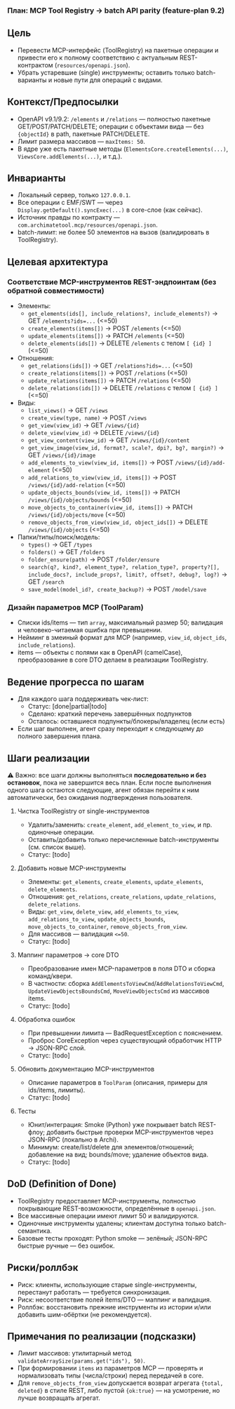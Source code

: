 ### План: MCP Tool Registry → batch API parity (feature-plan 9.2)

## Цель
- Перевести MCP-интерфейс (ToolRegistry) на пакетные операции и привести его к полному соответствию с актуальным REST-контрактом (`resources/openapi.json`).
- Убрать устаревшие (single) инструменты; оставить только batch-варианты и новые пути для операций с видами.

## Контекст/Предпосылки
- OpenAPI v9.1/9.2: `/elements` и `/relations` — полностью пакетные GET/POST/PATCH/DELETE; операции с объектами вида — без `{objectId}` в path, пакетные PATCH/DELETE.
- Лимит размера массивов — `maxItems: 50`.
- В ядре уже есть пакетные методы (`ElementsCore.createElements(...)`, `ViewsCore.addElements(...)`, и т.д.).

## Инварианты
- Локальный сервер, только `127.0.0.1`.
- Все операции с EMF/SWT — через `Display.getDefault().syncExec(...)` в core-слое (как сейчас).
- Источник правды по контракту — `com.archimatetool.mcp/resources/openapi.json`.
- batch-лимит: не более 50 элементов на вызов (валидировать в ToolRegistry).

## Целевая архитектура

### Соответствие MCP-инструментов REST-эндпоинтам (без обратной совместимости)
- Элементы:
  - `get_elements(ids[], include_relations?, include_elements?)` → GET `/elements?ids=...` (<=50)
  - `create_elements(items[])` → POST `/elements` (<=50)
  - `update_elements(items[])` → PATCH `/elements` (<=50)
  - `delete_elements(ids[])` → DELETE `/elements` с телом `[ {id} ]` (<=50)
- Отношения:
  - `get_relations(ids[])` → GET `/relations?ids=...` (<=50)
  - `create_relations(items[])` → POST `/relations` (<=50)
  - `update_relations(items[])` → PATCH `/relations` (<=50)
  - `delete_relations(ids[])` → DELETE `/relations` с телом `[ {id} ]` (<=50)
- Виды:
  - `list_views()` → GET `/views`
  - `create_view(type, name)` → POST `/views`
  - `get_view(view_id)` → GET `/views/{id}`
  - `delete_view(view_id)` → DELETE `/views/{id}`
  - `get_view_content(view_id)` → GET `/views/{id}/content`
  - `get_view_image(view_id, format?, scale?, dpi?, bg?, margin?)` → GET `/views/{id}/image`
  - `add_elements_to_view(view_id, items[])` → POST `/views/{id}/add-element` (<=50)
  - `add_relations_to_view(view_id, items[])` → POST `/views/{id}/add-relation` (<=50)
  - `update_objects_bounds(view_id, items[])` → PATCH `/views/{id}/objects/bounds` (<=50)
  - `move_objects_to_container(view_id, items[])` → PATCH `/views/{id}/objects/move` (<=50)
  - `remove_objects_from_view(view_id, object_ids[])` → DELETE `/views/{id}/objects` (<=50)
- Папки/типы/поиск/модель:
  - `types()` → GET `/types`
  - `folders()` → GET `/folders`
  - `folder_ensure(path)` → POST `/folder/ensure`
  - `search(q?, kind?, element_type?, relation_type?, property?[], include_docs?, include_props?, limit?, offset?, debug?, log?)` → GET `/search`
  - `save_model(model_id?, create_backup?)` → POST `/model/save`

### Дизайн параметров MCP (ToolParam)
- Списки ids/items — тип `array`, максимальный размер 50; валидация и человеко-читаемая ошибка при превышении.
- Нейминг в змеиный формат для MCP (например, `view_id`, `object_ids`, `include_relations`).
- items — объекты с полями как в OpenAPI (camelCase), преобразование в core DTO делаем в реализации ToolRegistry.

## Ведение прогресса по шагам 
- Для каждого шага поддерживать чек‑лист:
  - Статус: [done|partial|todo]
  - Сделано: краткий перечень завершённых подпунктов
  - Осталось: оставшиеся подпункты/блокеры/владелец (если есть)
- Если шаг выполнен, агент сразу переходит к следующему до полного завершения плана.

## Шаги реализации
⚠️ Важно: все шаги должны выполняться **последовательно и без остановок**, пока не завершится весь план. Если после выполнения одного шага остаются следующие, агент обязан перейти к ним автоматически, без ожидания подтверждения пользователя.
1) Чистка ToolRegistry от single-инструментов
   - Удалить/заменить: `create_element`, `add_element_to_view`, и пр. одиночные операции.
   - Оставить/добавить только перечисленные batch-инструменты (см. список выше).
   - Статус: [todo]

2) Добавить новые MCP-инструменты
   - Элементы: `get_elements`, `create_elements`, `update_elements`, `delete_elements`.
   - Отношения: `get_relations`, `create_relations`, `update_relations`, `delete_relations`.
   - Виды: `get_view`, `delete_view`, `add_elements_to_view`, `add_relations_to_view`, `update_objects_bounds`, `move_objects_to_container`, `remove_objects_from_view`.
   - Для массивов — валидация `<=50`.
   - Статус: [todo]

3) Маппинг параметров → core DTO
   - Преобразование имен MCP-параметров в поля DTO и сборка команд/квери.
   - В частности: сборка `AddElementsToViewCmd`/`AddRelationsToViewCmd`, `UpdateViewObjectsBoundsCmd`, `MoveViewObjectsCmd` из массивов items.
   - Статус: [todo]

4) Обработка ошибок
   - При превышении лимита — BadRequestException с пояснением.
   - Проброс CoreException через существующий обработчик HTTP → JSON-RPC слой.
   - Статус: [todo]

5) Обновить документацию MCP-инструментов
   - Описание параметров в `ToolParam` (описания, примеры для ids/items, лимиты).
   - Статус: [todo]

6) Тесты
   - Юнит/интеграция: Smoke (Python) уже покрывает batch REST-флоу; добавить быстрые проверки MCP-инструментов через JSON-RPC (локально в Archi).
   - Минимум: create/list/delete для элементов/отношений; добавление на вид; bounds/move; удаление объектов вида.
   - Статус: [todo]

## DoD (Definition of Done)
- ToolRegistry предоставляет MCP-инструменты, полностью покрывающие REST-возможности, определённые в `openapi.json`.
- Все массивные операции имеют лимит 50 и валидируются.
- Одиночные инструменты удалены; клиентам доступна только batch-семантика.
- Базовые тесты проходят: Python smoke — зелёный; JSON-RPC быстрые ручные — без ошибок.

## Риски/роллбэк
- Риск: клиенты, использующие старые single-инструменты, перестанут работать — требуется синхронизация.
- Риск: несоответствие полей items/DTO — маппинг и валидация.
- Роллбэк: восстановить прежние инструменты из истории и/или добавить шим-обёртки (не рекомендуется).

## Примечания по реализации (подсказки)
- Лимит массивов: утилитарный метод `validateArraySize(params.get("ids"), 50)`.
- При формировании `items` из параметров MCP — проверять и нормализовать типы (числа/строки) перед передачей в core.
- Для `remove_objects_from_view` допускается возврат агрегата `{total, deleted}` в стиле REST, либо пустой `{ok:true}` — на усмотрение, но лучше возвращать агрегат.


